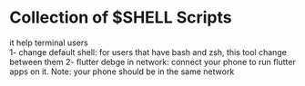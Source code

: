 # Collection of $SHELL Scripts
it help terminal users
<br>
1- change default shell: for users that have bash and zsh, this tool change between them
2- flutter debge in network: connect your phone to run flutter apps on it. Note: your phone should be in the same network
